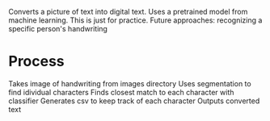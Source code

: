 Converts a picture of text into digital text.
Uses a pretrained model from machine learning.
This is just for practice.
Future approaches: recognizing a specific person's handwriting


Process
=======
Takes image of handwriting from images directory
Uses segmentation to find idividual characters
Finds closest match to each character with classifier
Generates csv to keep track of each character
Outputs converted text